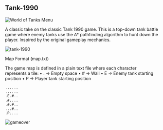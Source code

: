 ## Tank-1990

![World of Tanks Menu](https://github.com/user-attachments/assets/d895dadc-62c7-42c4-a239-69d82278a880)

A classic take on the classic Tank 1990 game. This is a top-down tank battle game where enemy tanks use the A* pathfinding algorithm to hunt down the player. Inspired by the original gameplay mechanics.

![tank-1990](https://github.com/user-attachments/assets/0db51fc6-0511-4dbb-94d7-71c9fca8e23b)

Map Format (map.txt)

The game map is defined in a plain text file where each character represents a tile:
	•	. → Empty space
	•	# → Wall
	•	E → Enemy tank starting position
	•	P → Player tank starting position

```
......
......
.E.#..
.#....
.#.#..
...#..
.P....
```

![gameover](https://github.com/user-attachments/assets/88e923f7-4963-4d95-ac6d-031697ab2d00)
